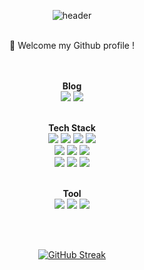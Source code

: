<div align=center>

![header](https://capsule-render.vercel.app/api?type=wave&color=gradient&height=300&section=header&text=gyurili&fontSize=60)

<br>
👋 Welcome my Github profile !
<br><br><br>

**Blog**<br>
[<img src="https://img.shields.io/badge/Naver Blog-green? style=flat-square&logo=blogger&logoColor=white&link=https://blog.naver.com/it_gombi"/>](https://blog.naver.com/it_gombi)
[<img src="https://img.shields.io/badge/Velog-20C997? style=flat-square&logo=velog&logoColor=white&link=https://velog.io/@gyurili/posts"/>](https://velog.io/@gyurili/posts)
<br><br>

**Tech Stack**
<br>
<img src="https://img.shields.io/badge/Python-3766AB? style=flat-square&logo=Python&logoColor=white"/></a>
<img src="https://img.shields.io/badge/Java-007396? style=flat-square&logo=&logoColor=white"/></a>
<img src="https://img.shields.io/badge/C-A8B9CC? style=flat-square&logo=c&logoColor=white"/></a>
<img src="https://img.shields.io/badge/C++-00599C? style=flat-square&logo=cplusplus&logoColor=white"/></a><br>
<img src="https://img.shields.io/badge/HTML-E34F26? style=flat-square&logo=html5&logoColor=white"/></a>
<img src="https://img.shields.io/badge/CSS-1572B6? style=flat-square&logo=css3&logoColor=white"/></a>
<img src="https://img.shields.io/badge/JavaScript-F7DF1E? style=flat-square&logo=javascript&logoColor=white"/></a><br>
<img src="https://img.shields.io/badge/Django-092E20? style=flat-square&logo=django&logoColor=white"/></a>
<img src="https://img.shields.io/badge/DRF-092E20? style=flat-square&logo=django&logoColor=white"/></a>
<img src="https://img.shields.io/badge/SpringBoot-6DB33F? style=flat-square&logo=SpringBoot&logoColor=white"/></a>
<br><br>

**Tool**
<br>
<img src="https://img.shields.io/badge/Github-181717? style=flat-square&logo=github&logoColor=white"/></a>
<img src="https://img.shields.io/badge/Discord-5865F2? style=flat-square&logo=discord&logoColor=white"/></a>
<img src="https://img.shields.io/badge/Notion-000000? style=flat-square&logo=notion&logoColor=white"/></a>


<br><br>


[![GitHub Streak](https://streak-stats.demolab.com?user=gyurili&theme=transparent&date_format=%5BY.%5Dn.j)](https://git.io/streak-stats)

</div>
